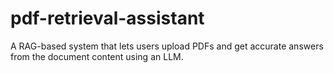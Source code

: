 # pdf-retrieval-assistant
A RAG-based system that lets users upload PDFs and get accurate answers from the document content using an LLM.
